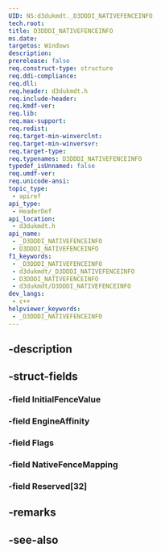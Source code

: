 ```yaml
---
UID: NS:d3dukmdt._D3DDDI_NATIVEFENCEINFO
tech.root: 
title: D3DDDI_NATIVEFENCEINFO
ms.date: 
targetos: Windows
description: 
prerelease: false
req.construct-type: structure
req.ddi-compliance: 
req.dll: 
req.header: d3dukmdt.h
req.include-header: 
req.kmdf-ver: 
req.lib: 
req.max-support: 
req.redist: 
req.target-min-winverclnt: 
req.target-min-winversvr: 
req.target-type: 
req.typenames: D3DDDI_NATIVEFENCEINFO
typedef_isUnnamed: false
req.umdf-ver: 
req.unicode-ansi: 
topic_type:
 - apiref
api_type:
 - HeaderDef
api_location:
 - d3dukmdt.h
api_name:
 - _D3DDDI_NATIVEFENCEINFO
 - D3DDDI_NATIVEFENCEINFO
f1_keywords:
 - _D3DDDI_NATIVEFENCEINFO
 - d3dukmdt/_D3DDDI_NATIVEFENCEINFO
 - D3DDDI_NATIVEFENCEINFO
 - d3dukmdt/D3DDDI_NATIVEFENCEINFO
dev_langs:
 - c++
helpviewer_keywords:
 - _D3DDDI_NATIVEFENCEINFO
---
```


## -description

## -struct-fields

### -field InitialFenceValue

### -field EngineAffinity

### -field Flags

### -field NativeFenceMapping

### -field Reserved[32]

## -remarks

## -see-also

